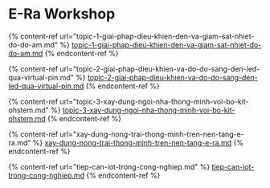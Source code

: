 # E-Ra Workshop

{% content-ref url="topic-1-giai-phap-dieu-khien-den-va-giam-sat-nhiet-do-do-am.md" %}
[topic-1-giai-phap-dieu-khien-den-va-giam-sat-nhiet-do-do-am.md](topic-1-giai-phap-dieu-khien-den-va-giam-sat-nhiet-do-do-am.md)
{% endcontent-ref %}

{% content-ref url="topic-2-giai-phap-dieu-khien-va-do-do-sang-den-led-qua-virtual-pin.md" %}
[topic-2-giai-phap-dieu-khien-va-do-do-sang-den-led-qua-virtual-pin.md](topic-2-giai-phap-dieu-khien-va-do-do-sang-den-led-qua-virtual-pin.md)
{% endcontent-ref %}

{% content-ref url="topic-3-xay-dung-ngoi-nha-thong-minh-voi-bo-kit-ohstem.md" %}
[topic-3-xay-dung-ngoi-nha-thong-minh-voi-bo-kit-ohstem.md](topic-3-xay-dung-ngoi-nha-thong-minh-voi-bo-kit-ohstem.md)
{% endcontent-ref %}

{% content-ref url="xay-dung-nong-trai-thong-minh-tren-nen-tang-e-ra.md" %}
[xay-dung-nong-trai-thong-minh-tren-nen-tang-e-ra.md](xay-dung-nong-trai-thong-minh-tren-nen-tang-e-ra.md)
{% endcontent-ref %}

{% content-ref url="tiep-can-iot-trong-cong-nghiep.md" %}
[tiep-can-iot-trong-cong-nghiep.md](tiep-can-iot-trong-cong-nghiep.md)
{% endcontent-ref %}

